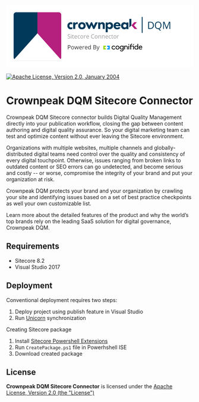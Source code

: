 ![Cognifide logo](docs/Logo.png)

[![Apache License, Version 2.0, January 2004](https://img.shields.io/github/license/Cognifide/gradle-aem-plugin.svg?label=License)](http://www.apache.org/licenses/)

# Crownpeak DQM Sitecore Connector

Crownpeak DQM Sitecore connector builds Digital Quality Management directly into your publication workflow, closing the gap between content authoring and digital quality assurance. So your digital marketing team can test and optimize content without ever leaving the Sitecore environment.

Organizations with multiple websites, multiple channels and globally-distributed digital teams need control over the quality and consistency of every digital touchpoint.  Otherwise, issues ranging from broken links to outdated content or SEO errors can go undetected, and become serious and costly -- or worse, compromise the integrity of your brand and put your organization at risk. 

Crownpeak DQM protects your brand and your organization by crawling your site and identifying issues based on a set of best practice checkpoints as well your own customizable list.

Learn more about the detailed features of the product and why the world’s top brands rely on the leading SaaS solution for digital governance, Crownpeak DQM.

## Requirements

* Sitecore  8.2
* Visual Studio 2017

## Deployment

Conventional deployment requires two steps:

1. Deploy project using publish feature in Visual Studio
2. Run [Unicorn](https://github.com/kamsar/Unicorn) synchronization

Creating Sitecore package

1. Install [Sitecore Powershell Extensions](https://marketplace.sitecore.net/en/Modules/Sitecore_PowerShell_console.aspx)
2. Run `CreatePackage.ps1` file in Powerhshell ISE
3. Download created package

## License

**Crownpeak DQM Sitecore Connector** is licensed under the [Apache License, Version 2.0 (the "License")](https://www.apache.org/licenses/LICENSE-2.0.txt)


